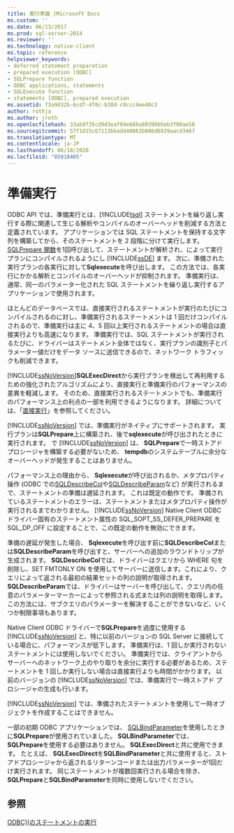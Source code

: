 ```yaml
---
title: 実行準備 |Microsoft Docs
ms.custom: ''
ms.date: 06/13/2017
ms.prod: sql-server-2014
ms.reviewer: ''
ms.technology: native-client
ms.topic: reference
helpviewer_keywords:
- deferred statement preparation
- prepared execution [ODBC]
- SQLPrepare function
- ODBC applications, statements
- SQLExecute function
- statements [ODBC], prepared execution
ms.assetid: f3a9d32b-6cd7-4f0c-b38d-c8ccc4ee40c3
author: rothja
ms.author: jroth
ms.openlocfilehash: 33ab9f35cd9d3eaf04e688a89390b5eb3f00ae58
ms.sourcegitcommit: 57f1d15c67113bbadd40861b886d6929aacd3467
ms.translationtype: MT
ms.contentlocale: ja-JP
ms.lasthandoff: 06/18/2020
ms.locfileid: "85018405"
---
```

# <a name="prepared-execution"></a>準備実行
  ODBC API では、準備実行とは、[!INCLUDE[tsql](../../../includes/tsql-md.md)] ステートメントを繰り返し実行する際に関連して生じる解析やコンパイルのオーバーヘッドを削減する方法と定義されています。 アプリケーションでは SQL ステートメントを保持する文字列を構築してから、そのステートメントを 2 段階に分けて実行します。 [SQLPrepare 関数](https://go.microsoft.com/fwlink/?LinkId=59360)を1回呼び出して、ステートメントが解析され、によって実行プランにコンパイルされるようにし [!INCLUDE[ssDE](../../../includes/ssde-md.md)] ます。 次に、準備された実行プランの各実行に対して**Sqlexecute**を呼び出します。 この方法では、各実行にかかる解析とコンパイルのオーバーヘッドが抑制されます。 準備実行は、通常、同一のパラメーター化された SQL ステートメントを繰り返し実行するアプリケーションで使用されます。  
  
 ほとんどのデータベースでは、直接実行されるステートメントが実行のたびにコンパイルされるのに対し、準備実行されるステートメントは 1 回だけコンパイルされるので、準備実行は主に 4、5 回以上実行されるステートメントの場合は直接実行よりも高速になります。 準備実行では、SQL ステートメントが実行されるたびに、ドライバーはステートメント全体ではなく、実行プランの識別子とパラメーター値だけをデータ ソースに送信できるので、ネットワーク トラフィックも削減できます。  
  
 [!INCLUDE[ssNoVersion](../../../includes/ssnoversion-md.md)]**SQLExecDirect**から実行プランを検出して再利用するための強化されたアルゴリズムにより、直接実行と準備実行のパフォーマンスの差異を軽減します。 そのため、直接実行されるステートメントでも、準備実行のパフォーマンス上の利点の一部を利用できるようになります。 詳細については、「[直接実行](direct-execution.md)」を参照してください。  
  
 [!INCLUDE[ssNoVersion](../../../includes/ssnoversion-md.md)] では、準備実行がネイティブにサポートされます。 実行プランは**SQLPrepare**上に構築され、後で**sqlexecute**が呼び出されたときに実行されます。 で [!INCLUDE[ssNoVersion](../../../includes/ssnoversion-md.md)] は、 **SQLPrepare**で一時ストアドプロシージャを構築する必要がないため、 **tempdb**のシステムテーブルに余分なオーバーヘッドが発生することはありません。  
  
 パフォーマンス上の理由から、 **Sqlexecute**が呼び出されるか、メタプロパティ操作 (ODBC での[SQLDescribeCol](../../native-client-odbc-api/sqldescribecol.md)や[SQLDescribeParam](../../native-client-odbc-api/sqldescribeparam.md)など) が実行されるまで、ステートメントの準備は遅延されます。 これは既定の動作です。 準備されているステートメントのエラーは、ステートメントまたはメタプロパティ操作が実行されるまでわかりません。 [!INCLUDE[ssNoVersion](../../../includes/ssnoversion-md.md)] Native Client ODBC ドライバー固有のステートメント属性の SQL_SOPT_SS_DEFER_PREPARE を SQL_DP_OFF に設定することで、この既定の動作を無効にできます。  
  
 準備の遅延が発生した場合、 **Sqlexecute**を呼び出す前に**SQLDescribeCol**または**SQLDescribeParam**を呼び出すと、サーバーへの追加のラウンドトリップが生成されます。 **SQLDescribeCol**では、ドライバーはクエリから WHERE 句を削除し、SET FMTONLY ON を使用してサーバーに送信します。これにより、クエリによって返される最初の結果セットの列の説明が取得されます。 **SQLDescribeParam**では、ドライバーはサーバーを呼び出して、クエリ内の任意のパラメーターマーカーによって参照される式または列の説明を取得します。 この方法には、サブクエリのパラメーターを解決することができないなど、いくつか制限事項もあります。  
  
 Native Client ODBC ドライバーで**SQLPrepare**を過度に使用する [!INCLUDE[ssNoVersion](../../../includes/ssnoversion-md.md)] と、特に以前のバージョンの SQL Server に接続している場合に、パフォーマンスが低下します。 準備実行は、1 回しか実行されないステートメントには使用しないでください。 準備実行では、クライアントからサーバーへのネットワーク上のやり取りを余分に実行する必要があるため、ステートメントを 1 回しか実行しない場合は直接実行よりも時間がかかります。 以前のバージョンの [!INCLUDE[ssNoVersion](../../../includes/ssnoversion-md.md)] では、準備実行で一時ストアド プロシージャの生成も行います。  
  
 [!INCLUDE[ssNoVersion](../../../includes/ssnoversion-md.md)] では、準備されたステートメントを使用して一時オブジェクトを作成することはできません。  
  
 一部の初期 ODBC アプリケーションでは、 [SQLBindParameter](../../native-client-odbc-api/sqlbindparameter.md)を使用したときに**SQLPrepare**が使用されていました。 **SQLBindParameter**では、 **SQLPrepare**を使用する必要はありません。 **SQLExecDirect**と共に使用できます。 たとえば、 **SQLExecDirect**を**SQLBindParameter**と共に使用すると、ストアドプロシージャから返されるリターンコードまたは出力パラメーターが1回だけ実行されます。 同じステートメントが複数回実行される場合を除き、 **SQLPrepare**と**SQLBindParameter**を同時に使用しないでください。  
  
## <a name="see-also"></a>参照  
 [ODBC&#41;&#40;のステートメントの実行](executing-statements-odbc.md)  
  
  
